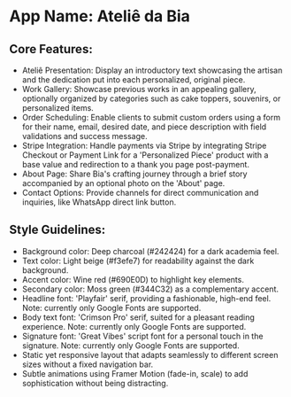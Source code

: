 # **App Name**: Ateliê da Bia

## Core Features:

- Ateliê Presentation: Display an introductory text showcasing the artisan and the dedication put into each personalized, original piece.
- Work Gallery: Showcase previous works in an appealing gallery, optionally organized by categories such as cake toppers, souvenirs, or personalized items.
- Order Scheduling: Enable clients to submit custom orders using a form for their name, email, desired date, and piece description with field validations and success message.
- Stripe Integration: Handle payments via Stripe by integrating Stripe Checkout or Payment Link for a 'Personalized Piece' product with a base value and redirection to a thank you page post-payment.
- About Page: Share Bia's crafting journey through a brief story accompanied by an optional photo on the 'About' page.
- Contact Options: Provide channels for direct communication and inquiries, like WhatsApp direct link button.

## Style Guidelines:

- Background color: Deep charcoal (#242424) for a dark academia feel.
- Text color: Light beige (#f3efe7) for readability against the dark background.
- Accent color: Wine red (#690E0D) to highlight key elements.
- Secondary color: Moss green (#344C32) as a complementary accent.
- Headline font: 'Playfair' serif, providing a fashionable, high-end feel. Note: currently only Google Fonts are supported.
- Body text font: 'Crimson Pro' serif, suited for a pleasant reading experience. Note: currently only Google Fonts are supported.
- Signature font: 'Great Vibes' script font for a personal touch in the signature. Note: currently only Google Fonts are supported.
- Static yet responsive layout that adapts seamlessly to different screen sizes without a fixed navigation bar.
- Subtle animations using Framer Motion (fade-in, scale) to add sophistication without being distracting.